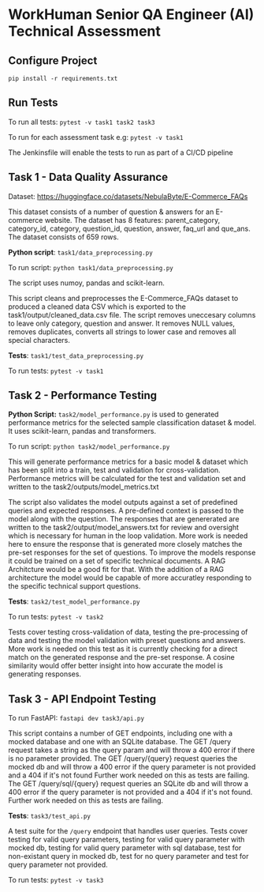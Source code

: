 # WorkHuman Senior QA Engineer (AI) Technical Assessment

## Configure Project

`pip install -r requirements.txt`

## Run Tests

To run all tests: `pytest -v task1 task2 task3`

To run for each assessment task e.g: `pytest -v task1`

The Jenkinsfile will enable the tests to run as part of a CI/CD pipeline

## Task 1 - Data Quality Assurance

Dataset: https://huggingface.co/datasets/NebulaByte/E-Commerce_FAQs

This dataset consists of a number of question & answers for an E-commerce website. The dataset has 8 features:
parent_category, category_id, category, question_id, question, answer, faq_url and que_ans. 
The dataset consists of 659 rows.

**Python script**: `task1/data_preprocessing.py`

To run script: `python task1/data_preprocessing.py`

The script uses numoy, pandas and scikit-learn.

This script cleans and preprocesses the E-Commerce_FAQs dataset to produced a cleaned data CSV which is exported to the task1/output/cleaned_data.csv file. The script removes uneccesary columns to leave only category, question and answer. It removes NULL values, removes duplicates, converts all strings to lower case and removes all special characters. 

**Tests**: `task1/test_data_preprocessing.py`

To run tests: `pytest -v task1`

## Task 2 - Performance Testing

**Python Script:** `task2/model_performance.py` is used to generated performance metrics for the selected sample classification dataset & model. It uses scikit-learn, pandas and transformers. 

To run script: `python task2/model_performance.py`

This will generate performance metrics for a basic model & dataset which has been split into a train, test and validation for cross-validation. Performance metrics will be calculated for the test and validation set and written to the task2/outputs/model_metrics.txt

The script also validates the model outputs against a set of predefined queries and expected responses. A pre-defined context is passed to the model along with the question. The responses that are genererated are written to the task2/output/model_answers.txt for review and oversight which is necessary for human in the loop validation. More work is needed here to ensure the response that is generated more closely matches the pre-set responses for the set of questions. To improve the models response it could be trained on a set of specific technical documents. A RAG Architcture would be a good fit for that. With the addition of a RAG architecture the model would be capable of more accuratley responding to the specific technical support questions. 

**Tests**: `task2/test_model_performance.py`

To run tests: `pytest -v task2`

Tests cover testing cross-validation of data, testing the pre-processing of data and testing the model validation with preset questions and answers. More work is needed on this test as it is currently checking for a direct match on the generated response and the pre-set response. A cosine similarity would offer better insight into how accurate the model is generating responses. 

## Task 3 - API Endpoint Testing

To run FastAPI: `fastapi dev task3/api.py`

This script contains a number of GET endpoints, including one with a mocked database and one with an SQLite database. 
The GET /query request takes a string as the query param and will throw a 400 error if there is no parameter provided. 
The GET /query/{query} request queries the mocked db and will throw a 400 error if the query parameter is not provided and a 404 if it's not found Further work needed on this as tests are failing. 
The GET /query/sql/{query} request queries an SQLite db and will throw a 400 error if the query parameter is not provided and a 404 if it's not found. Further work needed on this as tests are failing. 

**Tests**: `task3/test_api.py`

A test suite for the `/query` endpoint that handles user queries. Tests cover testing for valid query parameters, testing for valid query parameter with mocked db, testing for valid query parameter with sql database, test for non-existant query in mocked db, test for no query parameter and test for query parameter not provided. 

To run tests: `pytest -v task3`
